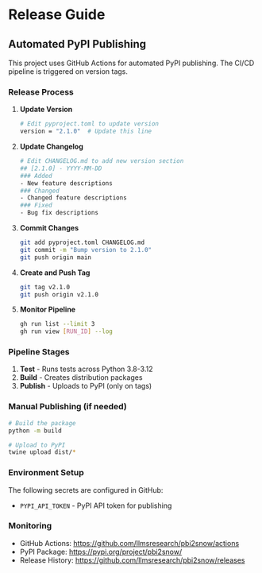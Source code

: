# Release Guide

## Automated PyPI Publishing

This project uses GitHub Actions for automated PyPI publishing. The CI/CD pipeline is triggered on version tags.

### Release Process

1. **Update Version**
   ```bash
   # Edit pyproject.toml to update version
   version = "2.1.0"  # Update this line
   ```

2. **Update Changelog**
   ```bash
   # Edit CHANGELOG.md to add new version section
   ## [2.1.0] - YYYY-MM-DD
   ### Added
   - New feature descriptions
   ### Changed  
   - Changed feature descriptions
   ### Fixed
   - Bug fix descriptions
   ```

3. **Commit Changes**
   ```bash
   git add pyproject.toml CHANGELOG.md
   git commit -m "Bump version to 2.1.0"
   git push origin main
   ```

4. **Create and Push Tag**
   ```bash
   git tag v2.1.0
   git push origin v2.1.0
   ```

5. **Monitor Pipeline**
   ```bash
   gh run list --limit 3
   gh run view [RUN_ID] --log
   ```

### Pipeline Stages

1. **Test** - Runs tests across Python 3.8-3.12
2. **Build** - Creates distribution packages
3. **Publish** - Uploads to PyPI (only on tags)

### Manual Publishing (if needed)

```bash
# Build the package
python -m build

# Upload to PyPI
twine upload dist/*
```

### Environment Setup

The following secrets are configured in GitHub:
- `PYPI_API_TOKEN` - PyPI API token for publishing

### Monitoring

- GitHub Actions: https://github.com/llmsresearch/pbi2snow/actions
- PyPI Package: https://pypi.org/project/pbi2snow/
- Release History: https://github.com/llmsresearch/pbi2snow/releases
